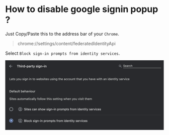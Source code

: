# How to disable google signin popup ?

Just Copy/Paste this to the address bar of your `Chrome`.

> chrome://settings/content/federatedIdentityApi

Select `Block sign-in prompts from identity services`.

![alt text](./disable-google-signin-popup.png "Title")
